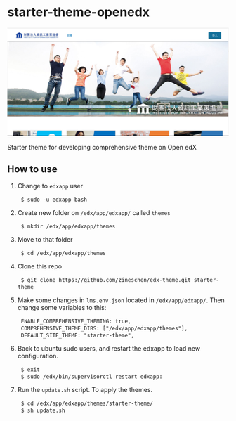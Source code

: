 # starter-theme-openedx

![Starter theme screenshot](screenshot.png)

Starter theme for developing comprehensive theme on Open edX

## How to use

1. Change to `edxapp` user

		$ sudo -u edxapp bash

2. Create new folder on `/edx/app/edxapp/` called `themes`

		$ mkdir /edx/app/edxapp/themes

3. Move to that folder

		$ cd /edx/app/edxapp/themes

4. Clone this repo

		$ git clone https://github.com/zineschen/edx-theme.git starter-theme

5. Make some changes in `lms.env.json` located in `/edx/app/edxapp/`. Then change some variables to this:

		ENABLE_COMPREHENSIVE_THEMING: true,
		COMPREHENSIVE_THEME_DIRS: ["/edx/app/edxapp/themes"],
		DEFAULT_SITE_THEME: "starter-theme",

6. Back to ubuntu sudo users, and restart the edxapp to load new configuration.

		$ exit
		$ sudo /edx/bin/supervisorctl restart edxapp:

7. Run the `update.sh` script. To apply the themes.

		$ cd /edx/app/edxapp/themes/starter-theme/
		$ sh update.sh



